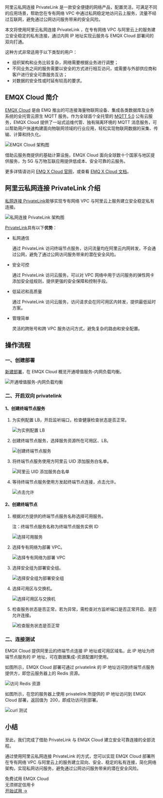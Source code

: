 阿里云私网连接 PrivateLink 是一款安全便捷的网络产品，配置灵活，可满足不同的应用场景，帮助您在专有网络 VPC 中通过私网稳定地访问云上服务，流量不经过互联网，避免通过公网访问服务带来的安全风险。

本文将使用阿里云私网连接 PrivateLink ，在专有网络 VPC 与阿里云上的服务建立安全稳定的私有连接，通过内网 IP 地址实现云服务与 EMQX Cloud 部署间的双向打通。

这种方式非常适用于以下类型的用户：

- 组织架构和业务比较复杂，网络需要根据业务进行调整；
- 不同业务之间的服务需要以安全的方式进行相互访问，或需要与外部供应商和客户进行安全可靠服务互访；
- 对数据的安全性或时延有较高的要求。

 
## EMQX Cloud 简介

[EMQX Cloud](https://www.emqx.com/zh/cloud) 是由 EMQ 推出的可连接海量物联网设备、集成各类数据库及业务系统的全托管云原生 MQTT 服务。作为全球首个全托管的 [MQTT 5.0](https://www.emqx.com/zh/mqtt/mqtt5) 公有云服务，EMQX Cloud 提供了一站式运维代管、独有隔离环境的 MQTT 消息服务，可以帮助用户快速构建面向物联网领域的行业应用，轻松实现物联网数据的采集、传输、计算和持久化。

![EMQX Cloud 架构图](https://assets.emqx.com/images/ffd61b092d9165be0bd9c78d1e62a721.png)

借助云服务商提供的基础计算设施，EMQX Cloud 面向全球数十个国家与地区提供服务，为 5G 与万物互联应用提供低成本、安全可靠的云服务。

更多详情请访问 [EMQ X Cloud 官网](https://www.emqx.com/zh/cloud)，或查看 [EMQ X Cloud 文档](https://docs.emqx.com/zh/cloud/latest/)。

## 阿里云私网连接 PrivateLink 介绍

[私网连接 PrivateLink](https://help.aliyun.com/document_detail/161974.html)能够实现专有网络 VPC 与阿里云上服务建立安全稳定私有连接。

![私网连接 PrivateLink 架构图](https://assets.emqx.com/images/0270099cacf73228078e399554e676c6.png)

[PrivateLink](https://help.aliyun.com/document_detail/161973.html)具有以下**优势**：

- 私网通信

  通过 PrivateLink 访问终端节点服务，访问流量均在阿里云内网转发，不会通过公网，避免了通过公网访问服务带来的潜在安全风险。

- 安全可控

  通过 PrivateLink 访问云服务，可以对 VPC 网络中用于访问服务的弹性网卡添加安全组规则，提供更强的安全保障和控制手段。

- 低延迟和高质量

  通过 PrivateLink 访问云服务，访问请求会在同可用区内转发，提供最低延时方案。

- 管理简单

  灵活的跨账号和跨 VPC 服务访问方式，避免复杂的路由和安全配置。

## 操作流程

### 一、创建部署

[新建部署](https://docs.emqx.com/zh/cloud/latest/deployments/create_deployment.html#限制)，在 EMQX Cloud 概览开通增值服务-内网负载均衡。

![开通增值服务-内网负载均衡](https://assets.emqx.com/images/880a1e08979646760a3d6d37baab19f0.png)

### 二、开启双向 privatelink

#### 1、创建终端节点服务

1. 为实例配置 LB，开启监听端口，检查健康检查状态是否正常。

   ![为实例配置 LB](https://assets.emqx.com/images/2d87a56b539f9648a37ee0cbf68deca6.png)

2. 创建终端节点服务，选择服务资源所在可用区、LB。

   ![创建终端节点服务](https://assets.emqx.com/images/f4e2e9c39ba48fff16ff71e02b1fd9ff.png)

3. 将终端节点服务使用方阿里云 UID 添加服务白名单。

   ![阿里云 UID 添加服务白名单](https://assets.emqx.com/images/e38b316ab806694bf270a6702c97176c.png)

4. 等待终端节点服务使用方发起终端节点连接，点击允许。

   ![点击允许](https://assets.emqx.com/images/1795277c8489d7224eb02ccd676fe0b7.png)

#### 2、创建终端节点

1. 根据对方提供的终端节点服务名称选择可用服务。

   注：终端节点服务名称为终端节点服务实例 ID

   ![选择可用服务](https://assets.emqx.com/images/60e54e97f212eb896e86e305e5f4973e.png)

2. 选择专有网络为部署 VPC。

   ![选择专有网络为部署 VPC](https://assets.emqx.com/images/a563b626f3e3f5f266f7607413af657e.png)

3. 选择安全组为部署安全组。

   ![选择安全组为部署安全组](https://assets.emqx.com/images/ba58824414935ff7a3374ef0eb244c5b.png)

4. 选择可用区与交换机。

   ![选择可用区与交换机](https://assets.emqx.com/images/9d1d83ee1e6bf12163018407a485d9f3.png)

5. 检查服务状态是否正常，若为异常，需检查对方监听端口是否正常开启、是否允许连接。

   ![检查服务状态是否正常](https://assets.emqx.com/images/d2885c7fdf7696a352cd290313ef4649.png)

### 二、连接测试

EMQX Cloud 提供阿里云的终端节点连接 IP 地址或可用区域名，此 IP 地址为终端节点服务的 IP 地址，可在数据集成-资源配置时使用。

如图所示，EMQX Cloud 部署可通过 privatelink 的 IP 地址访问到终端节点服务提供方，即您云服务器上的 Redis 资源。

![访问 Redis 资源](https://assets.emqx.com/images/682949856bb918fb1f100c6f90857f3e.png) 

如图所示，在您的服务器上使用 privatelink 所提供的 IP 地址访问到 EMQX Cloud 部署，返回值为` `200，即成功访问到部署。

![curl 测试](https://assets.emqx.com/images/24ff021574d531384071fdf53fbaeed2.png) 

## 小结

至此，我们完成了借助 PrivateLink 与 EMQX Cloud 建立安全可靠连接的全部流程。

通过使用阿里云私网连接 PrivateLink 的方式，您可以实现 EMQX Cloud 部署所在专有网络 VPC 与阿里云上的服务建立双向、安全、稳定的私有连接，简化网络架构，实现私网访问服务，避免通过公网访问服务带来的潜在安全风险。


<section class="promotion">
    <div>
        免费试用 EMQX Cloud
        <div class="is-size-14 is-text-normal has-text-weight-normal">无须绑定信用卡</div>
    </div>
    <a href="https://accounts-zh.emqx.com/signup?continue=https://cloud.emqx.com/console/deployments/0?oper=new" class="button is-gradient px-5">开始试用 →</a >
</section>
